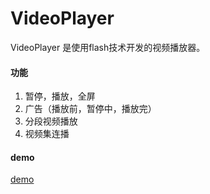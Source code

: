 VideoPlayer
===========

VideoPlayer 是使用flash技术开发的视频播放器。


#### 功能
1. 暂停，播放，全屏
2. 广告（播放前，暂停中，播放完）
3. 分段视频播放
4. 视频集连播


#### demo
[demo](http://lite3.github.io/VideoPlayer/demo/)
